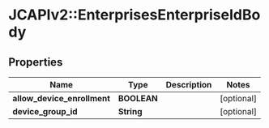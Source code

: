 # JCAPIv2::EnterprisesEnterpriseIdBody

## Properties
Name | Type | Description | Notes
------------ | ------------- | ------------- | -------------
**allow_device_enrollment** | **BOOLEAN** |  | [optional] 
**device_group_id** | **String** |  | [optional] 


